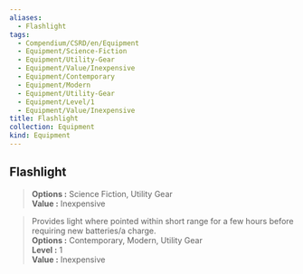 ```yaml
---
aliases:
  - Flashlight
tags:
  - Compendium/CSRD/en/Equipment
  - Equipment/Science-Fiction
  - Equipment/Utility-Gear
  - Equipment/Value/Inexpensive
  - Equipment/Contemporary
  - Equipment/Modern
  - Equipment/Utility-Gear
  - Equipment/Level/1
  - Equipment/Value/Inexpensive
title: Flashlight
collection: Equipment
kind: Equipment
---
```

## Flashlight  
  
>  
> **Options :** Science Fiction, Utility Gear  
> **Value :** Inexpensive  
  
>Provides light where pointed within short range for a few hours before requiring new batteries/a charge.  
> **Options :** Contemporary, Modern, Utility Gear  
> **Level :** 1  
> **Value :** Inexpensive